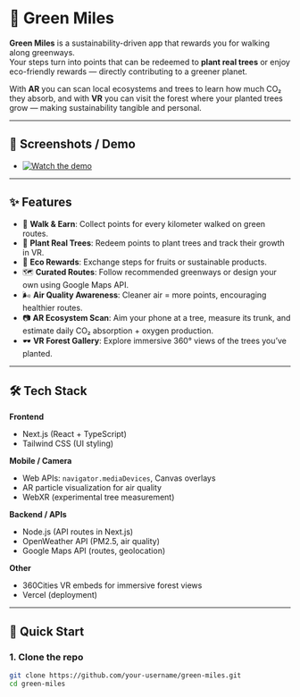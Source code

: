 # 🌱 Green Miles

**Green Miles** is a sustainability-driven app that rewards you for walking along greenways.  
Your steps turn into points that can be redeemed to **plant real trees** or enjoy eco-friendly rewards — directly contributing to a greener planet.  

With **AR** you can scan local ecosystems and trees to learn how much CO₂ they absorb, and with **VR** you can visit the forest where your planted trees grow — making sustainability tangible and personal.

---

## 📸 Screenshots / Demo

- [![Watch the demo](https://img.youtube.com/vi/jENykx-CXHI/maxresdefault.jpg)](https://youtu.be/jENykx-CXHI)

---

## ✨ Features

- 🚶 **Walk & Earn**: Collect points for every kilometer walked on green routes.  
- 🌳 **Plant Real Trees**: Redeem points to plant trees and track their growth in VR.  
- 🍎 **Eco Rewards**: Exchange steps for fruits or sustainable products.  
- 🗺 **Curated Routes**: Follow recommended greenways or design your own using Google Maps API.  
- 🌬 **Air Quality Awareness**: Cleaner air = more points, encouraging healthier routes.  
- 📷 **AR Ecosystem Scan**: Aim your phone at a tree, measure its trunk, and estimate daily CO₂ absorption + oxygen production.  
- 🕶 **VR Forest Gallery**: Explore immersive 360° views of the trees you’ve planted.  

---

## 🛠 Tech Stack

**Frontend**
- Next.js (React + TypeScript)
- Tailwind CSS (UI styling)

**Mobile / Camera**
- Web APIs: `navigator.mediaDevices`, Canvas overlays
- AR particle visualization for air quality
- WebXR (experimental tree measurement)

**Backend / APIs**
- Node.js (API routes in Next.js)
- OpenWeather API (PM2.5, air quality)
- Google Maps API (routes, geolocation)

**Other**
- 360Cities VR embeds for immersive forest views
- Vercel (deployment)

---

## 🚀 Quick Start

### 1. Clone the repo
```bash
git clone https://github.com/your-username/green-miles.git
cd green-miles
